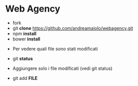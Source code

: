 # Web Agency

* fork
* git **clone** https://github.com/andreamaiolo/webagency.git
* npm **install**
* bower **install**

- Per vedere quali file sono stati modificati
* git **status**

- Aggiungere solo i file modificati (vedi git status)
* git add **FILE**
